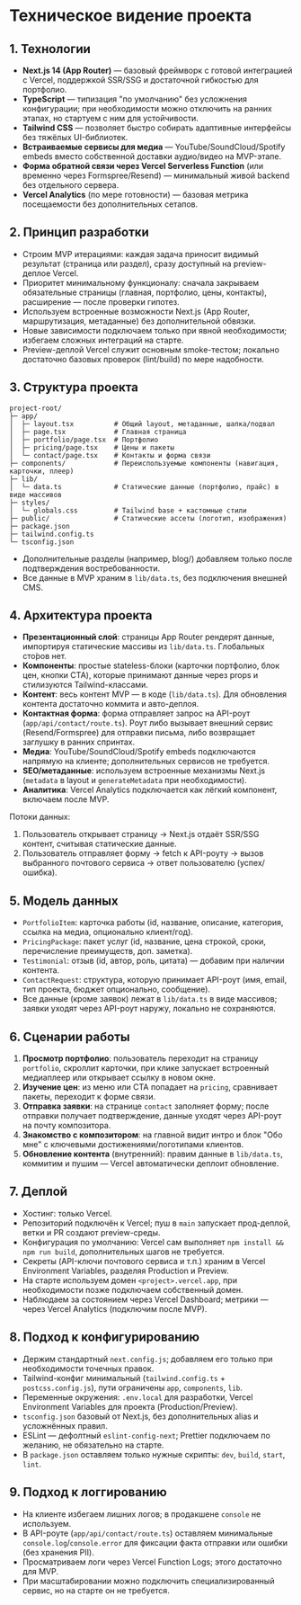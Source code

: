 # Техническое видение проекта

## 1. Технологии
- **Next.js 14 (App Router)** — базовый фреймворк с готовой интеграцией с Vercel, поддержкой SSR/SSG и достаточной гибкостью для портфолио.
- **TypeScript** — типизация "по умолчанию" без усложнения конфигурации; при необходимости можно отключить на ранних этапах, но стартуем с ним для устойчивости.
- **Tailwind CSS** — позволяет быстро собирать адаптивные интерфейсы без тяжёлых UI-библиотек.
- **Встраиваемые сервисы для медиа** — YouTube/SoundCloud/Spotify embeds вместо собственной доставки аудио/видео на MVP-этапе.
- **Форма обратной связи через Vercel Serverless Function** (или временно через Formspree/Resend) — минимальный живой backend без отдельного сервера.
- **Vercel Analytics** (по мере готовности) — базовая метрика посещаемости без дополнительных сетапов.

## 2. Принцип разработки
- Строим MVP итерациями: каждая задача приносит видимый результат (страница или раздел), сразу доступный на preview-деплое Vercel.
- Приоритет минимальному функционалу: сначала закрываем обязательные страницы (главная, портфолио, цены, контакты), расширение — после проверки гипотез.
- Используем встроенные возможности Next.js (App Router, маршрутизация, метаданные) без дополнительной обвязки.
- Новые зависимости подключаем только при явной необходимости; избегаем сложных интеграций на старте.
- Preview-деплой Vercel служит основным smoke-тестом; локально достаточно базовых проверок (lint/build) по мере надобности.

## 3. Структура проекта
```
project-root/
├─ app/
│  ├─ layout.tsx          # Общий layout, метаданные, шапка/подвал
│  ├─ page.tsx            # Главная страница
│  ├─ portfolio/page.tsx  # Портфолио
│  ├─ pricing/page.tsx    # Цены и пакеты
│  └─ contact/page.tsx    # Контакты и форма связи
├─ components/            # Переиспользуемые компоненты (навигация, карточки, плеер)
├─ lib/
│  └─ data.ts             # Статические данные (портфолио, прайс) в виде массивов
├─ styles/
│  └─ globals.css         # Tailwind base + кастомные стили
├─ public/                # Статические ассеты (логотип, изображения)
├─ package.json
├─ tailwind.config.ts
└─ tsconfig.json
```
- Дополнительные разделы (например, blog/) добавляем только после подтверждения востребованности.
- Все данные в MVP храним в `lib/data.ts`, без подключения внешней CMS.

## 4. Архитектура проекта
- **Презентационный слой**: страницы App Router рендерят данные, импортируя статические массивы из `lib/data.ts`. Глобальных сто́ров нет.
- **Компоненты**: простые stateless-блоки (карточки портфолио, блок цен, кнопки CTA), которые принимают данные через props и стилизуются Tailwind-классами.
- **Контент**: весь контент MVP — в коде (`lib/data.ts`). Для обновления контента достаточно коммита и авто-деплоя.
- **Контактная форма**: форма отправляет запрос на API-роут (`app/api/contact/route.ts`). Роут либо вызывает внешний сервис (Resend/Formspree) для отправки письма, либо возвращает заглушку в ранних спринтах.
- **Медиа**: YouTube/SoundCloud/Spotify embeds подключаются напрямую на клиенте; дополнительных сервисов не требуется.
- **SEO/метаданные**: используем встроенные механизмы Next.js (`metadata` в layout и `generateMetadata` при необходимости).
- **Аналитика**: Vercel Analytics подключается как лёгкий компонент, включаем после MVP.

Потоки данных:
1. Пользователь открывает страницу → Next.js отдаёт SSR/SSG контент, считывая статические данные.
2. Пользователь отправляет форму → fetch к API-роуту → вызов выбранного почтового сервиса → ответ пользователю (успех/ошибка).

## 5. Модель данных
- `PortfolioItem`: карточка работы (id, название, описание, категория, ссылка на медиа, опционально клиент/год).
- `PricingPackage`: пакет услуг (id, название, цена строкой, сроки, перечисление преимуществ, доп. заметка).
- `Testimonial`: отзыв (id, автор, роль, цитата) — добавим при наличии контента.
- `ContactRequest`: структура, которую принимает API-роут (имя, email, тип проекта, бюджет опционально, сообщение).
- Все данные (кроме заявок) лежат в `lib/data.ts` в виде массивов; заявки уходят через API-роут наружу, локально не сохраняются.

## 6. Сценарии работы
1. **Просмотр портфолио**: пользователь переходит на страницу `portfolio`, скроллит карточки, при клике запускает встроенный медиаплеер или открывает ссылку в новом окне.
2. **Изучение цен**: из меню или CTA попадает на `pricing`, сравнивает пакеты, переходит к форме связи.
3. **Отправка заявки**: на странице `contact` заполняет форму; после отправки получает подтверждение, данные уходят через API-роут на почту композитора.
4. **Знакомство с композитором**: на главной видит интро и блок "Обо мне" с ключевыми достижениями/логотипами клиентов.
5. **Обновление контента** (внутренний): правим данные в `lib/data.ts`, коммитим и пушим — Vercel автоматически деплоит обновление.

## 7. Деплой
- Хостинг: только Vercel.
- Репозиторий подключён к Vercel; пуш в `main` запускает прод-деплой, ветки и PR создают preview-среды.
- Конфигурация по умолчанию: Vercel сам выполняет `npm install && npm run build`, дополнительных шагов не требуется.
- Секреты (API-ключи почтового сервиса и т.п.) храним в Vercel Environment Variables, разделяя Production и Preview.
- На старте используем домен `<project>.vercel.app`, при необходимости позже подключаем собственный домен.
- Наблюдаем за состоянием через Vercel Dashboard; метрики — через Vercel Analytics (подключим после MVP).

## 8. Подход к конфигурированию
- Держим стандартный `next.config.js`; добавляем его только при необходимости точечных правок.
- Tailwind-конфиг минимальный (`tailwind.config.ts` + `postcss.config.js`), пути ограничены `app`, `components`, `lib`.
- Переменные окружения: `.env.local` для разработки, Vercel Environment Variables для проекта (Production/Preview).
- `tsconfig.json` базовый от Next.js, без дополнительных alias и усложнённых правил.
- ESLint — дефолтный `eslint-config-next`; Prettier подключаем по желанию, не обязательно на старте.
- В `package.json` оставляем только нужные скрипты: `dev`, `build`, `start`, `lint`.

## 9. Подход к логгированию
- На клиенте избегаем лишних логов; в продакшене `console` не используем.
- В API-роуте (`app/api/contact/route.ts`) оставляем минимальные `console.log`/`console.error` для фиксации факта отправки или ошибки (без хранения PII).
- Просматриваем логи через Vercel Function Logs; этого достаточно для MVP.
- При масштабировании можно подключить специализированный сервис, но на старте он не требуется.
